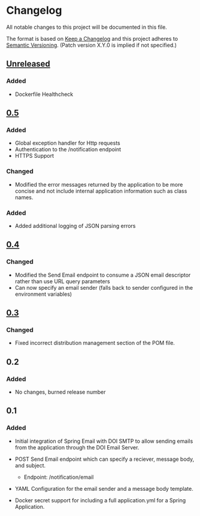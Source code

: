# Changelog
All notable changes to this project will be documented in this file.

The format is based on [Keep a Changelog](http://keepachangelog.com/en/1.0.0/)
and this project adheres to [Semantic Versioning](http://semver.org/spec/v2.0.0.html). (Patch version X.Y.0 is implied if not specified.)

## [Unreleased]
### Added
- Dockerfile Healthcheck

## [0.5]
### Added
- Global exception handler for Http requests 
- Authentication to the /notification endpoint
- HTTPS Support

### Changed
- Modified the error messages returned by the application to be more concise and not include internal application information such as class names.

### Added
- Added additional logging of JSON parsing errors

## [0.4]
### Changed
- Modified the Send Email endpoint to consume a JSON email descriptor rather than use URL query parameters
- Can now specify an email sender (falls back to sender configured in the environment variables)

## [0.3]
### Changed
- Fixed incorrect distribution management section of the POM file.

## 0.2
### Added
- No changes, burned release number

## 0.1
### Added
- Initial integration of Spring Email with DOI SMTP to allow sending emails from the application through the DOI Email Server.

- POST Send Email endpoint which can specify a reciever, message body, and subject.
    - Endpoint: /notification/email

- YAML Configuration for the email sender and a message body template.

- Docker secret support for including a full application.yml for a Spring Application.

[Unreleased]: https://github.com/USGS-CIDA/MLR-Notification-Service/compare/mlrNotification-0.5...master
[0.5]: https://github.com/USGS-CIDA/MLR-Notification-Service/compare/mlrNotification-0.4...mlrNotification-0.5
[0.4]: https://github.com/USGS-CIDA/MLR-Notification-Service/compare/mlrNotification-0.3...mlrNotification-0.4
[0.3]: https://github.com/USGS-CIDA/MLR-Notification-Service/compare/mlrNotification-0.1...mlrNotification-0.3
 
